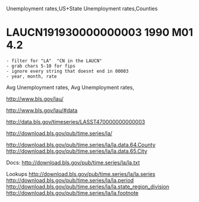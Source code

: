 Unemployment rates,US+State
Unemployment rates,Counties
# LAUCN191930000000003            1990    M01          4.2
    - filter for "LA"  "CN in the LAUCN"
    - grab chars 5-10 for fips
    - ignore every string that doesnt end in 00003
    - year, month, rate

Avg Unemployment rates,
Avg Unemployment rates,


http://www.bls.gov/lau/

http://www.bls.gov/lau/#data

http://data.bls.gov/timeseries/LASST470000000000003

http://download.bls.gov/pub/time.series/la/


http://download.bls.gov/pub/time.series/la/la.data.64.County
http://download.bls.gov/pub/time.series/la/la.data.65.City


Docs:
http://download.bls.gov/pub/time.series/la/la.txt


Lookups
http://download.bls.gov/pub/time.series/la/la.series
http://download.bls.gov/pub/time.series/la/la.period
http://download.bls.gov/pub/time.series/la/la.state_region_division
http://download.bls.gov/pub/time.series/la/la.footnote
